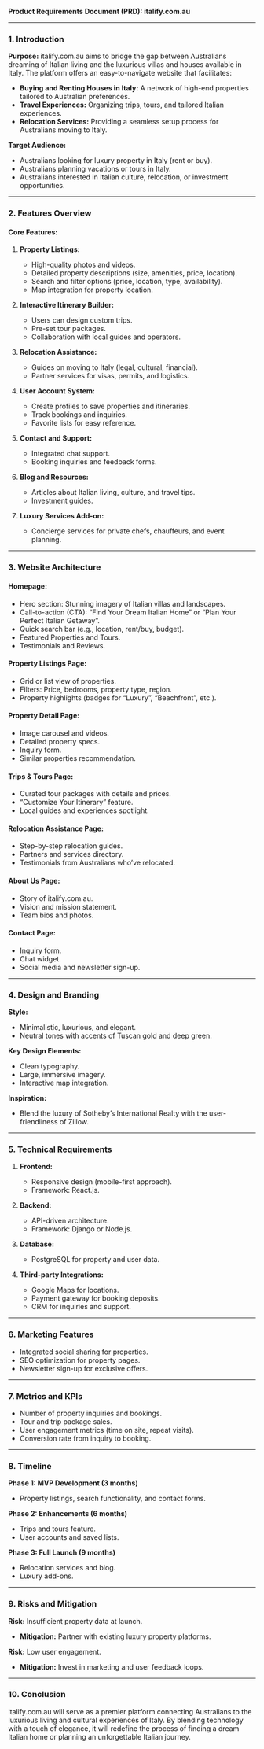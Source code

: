 **Product Requirements Document (PRD): italify.com.au**

---

### **1. Introduction**

**Purpose:**
italify.com.au aims to bridge the gap between Australians dreaming of Italian living and the luxurious villas and houses available in Italy. The platform offers an easy-to-navigate website that facilitates:

- **Buying and Renting Houses in Italy:** A network of high-end properties tailored to Australian preferences.
- **Travel Experiences:** Organizing trips, tours, and tailored Italian experiences.
- **Relocation Services:** Providing a seamless setup process for Australians moving to Italy.

**Target Audience:**

- Australians looking for luxury property in Italy (rent or buy).
- Australians planning vacations or tours in Italy.
- Australians interested in Italian culture, relocation, or investment opportunities.

---

### **2. Features Overview**

#### **Core Features:**

1. **Property Listings:**

   - High-quality photos and videos.
   - Detailed property descriptions (size, amenities, price, location).
   - Search and filter options (price, location, type, availability).
   - Map integration for property location.

2. **Interactive Itinerary Builder:**

   - Users can design custom trips.
   - Pre-set tour packages.
   - Collaboration with local guides and operators.

3. **Relocation Assistance:**

   - Guides on moving to Italy (legal, cultural, financial).
   - Partner services for visas, permits, and logistics.

4. **User Account System:**

   - Create profiles to save properties and itineraries.
   - Track bookings and inquiries.
   - Favorite lists for easy reference.

5. **Contact and Support:**

   - Integrated chat support.
   - Booking inquiries and feedback forms.

6. **Blog and Resources:**

   - Articles about Italian living, culture, and travel tips.
   - Investment guides.

7. **Luxury Services Add-on:**

   - Concierge services for private chefs, chauffeurs, and event planning.

---

### **3. Website Architecture**

#### **Homepage:**

- Hero section: Stunning imagery of Italian villas and landscapes.
- Call-to-action (CTA): “Find Your Dream Italian Home” or “Plan Your Perfect Italian Getaway”.
- Quick search bar (e.g., location, rent/buy, budget).
- Featured Properties and Tours.
- Testimonials and Reviews.

#### **Property Listings Page:**

- Grid or list view of properties.
- Filters: Price, bedrooms, property type, region.
- Property highlights (badges for “Luxury”, “Beachfront”, etc.).

#### **Property Detail Page:**

- Image carousel and videos.
- Detailed property specs.
- Inquiry form.
- Similar properties recommendation.

#### **Trips & Tours Page:**

- Curated tour packages with details and prices.
- “Customize Your Itinerary” feature.
- Local guides and experiences spotlight.

#### **Relocation Assistance Page:**

- Step-by-step relocation guides.
- Partners and services directory.
- Testimonials from Australians who’ve relocated.

#### **About Us Page:**

- Story of italify.com.au.
- Vision and mission statement.
- Team bios and photos.

#### **Contact Page:**

- Inquiry form.
- Chat widget.
- Social media and newsletter sign-up.

---

### **4. Design and Branding**

**Style:**

- Minimalistic, luxurious, and elegant.
- Neutral tones with accents of Tuscan gold and deep green.

**Key Design Elements:**

- Clean typography.
- Large, immersive imagery.
- Interactive map integration.

**Inspiration:**

- Blend the luxury of Sotheby’s International Realty with the user-friendliness of Zillow.

---

### **5. Technical Requirements**

1. **Frontend:**

   - Responsive design (mobile-first approach).
   - Framework: React.js.

2. **Backend:**

   - API-driven architecture.
   - Framework: Django or Node.js.

3. **Database:**

   - PostgreSQL for property and user data.

4. **Third-party Integrations:**

   - Google Maps for locations.
   - Payment gateway for booking deposits.
   - CRM for inquiries and support.

---

### **6. Marketing Features**

- Integrated social sharing for properties.
- SEO optimization for property pages.
- Newsletter sign-up for exclusive offers.

---

### **7. Metrics and KPIs**

- Number of property inquiries and bookings.
- Tour and trip package sales.
- User engagement metrics (time on site, repeat visits).
- Conversion rate from inquiry to booking.

---

### **8. Timeline**

**Phase 1: MVP Development (3 months)**

- Property listings, search functionality, and contact forms.

**Phase 2: Enhancements (6 months)**

- Trips and tours feature.
- User accounts and saved lists.

**Phase 3: Full Launch (9 months)**

- Relocation services and blog.
- Luxury add-ons.

---

### **9. Risks and Mitigation**

**Risk:** Insufficient property data at launch.

- **Mitigation:** Partner with existing luxury property platforms.

**Risk:** Low user engagement.

- **Mitigation:** Invest in marketing and user feedback loops.

---

### **10. Conclusion**

italify.com.au will serve as a premier platform connecting Australians to the luxurious living and cultural experiences of Italy. By blending technology with a touch of elegance, it will redefine the process of finding a dream Italian home or planning an unforgettable Italian journey.

